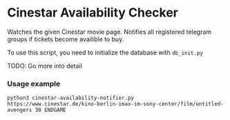 # Cinestar Availability Checker

Watches the given Cinestar movie page. Notifies all registered telegram groups if tickets become availible to buy.

To use this script, you need to initialize the database with `db_init.py`

TODO: Go more into detail

### Usage example
`python3 cinestar-availability-notifier.py https://www.cinestar.de/kino-berlin-imax-im-sony-center/film/untitled-avengers 30 ENDGAME`
